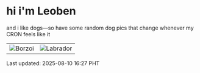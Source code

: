# hi i'm Leoben

and i like dogs—so have some random dog pics that change whenever my CRON feels like it

|  |  |
|--------|----------|
| ![Borzoi](https://random-dog-vercel.vercel.app/api/random-borzoi?v=1754814471) | ![Labrador](https://random-dog-vercel.vercel.app/api/random-labrador?v=1754814471) |

Last updated: 2025-08-10 16:27 PHT
